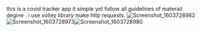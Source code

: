 this is a covid tracker app it simple yet follow all guidelines of materail degine . i use volley library make http requests.
![Screenshot_1603728962](https://user-images.githubusercontent.com/68162762/97198997-83b3be80-17d5-11eb-96f4-c955d59360b8.png)![Screenshot_1603728973](https://user-images.githubusercontent.com/68162762/97199004-84e4eb80-17d5-11eb-90ec-3f554602fe39.png)![Screenshot_1603728980](https://user-images.githubusercontent.com/68162762/97199013-88787280-17d5-11eb-93fd-897618475eb3.png)

